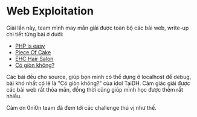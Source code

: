 # Web Exploitation 
Giải lần này, team mình may mắn giải được toàn bộ các bài web, write-up chi tiết từng bài ở dưới:
- [PHP is easy](./PHP_is_easy/README.md)
- [Piece Of Cake](./Piece_Of_Cake/README.md)
- [EHC Hair Salon](./EHC_Hair_Salon/README.md)
- [Có giòn không?](./Gion/README.md)

Các bài đều cho source, giúp bọn mình có thể dựng ở localhost để debug, bài khó nhất có lẽ là "Có giòn không?" của idol TaiDH. Cảm giác giải được các bài web rất thỏa mãn, đồng thời cũng giúp mình học được thêm rất nhiều.

Cảm ơn 0ni0n team đã đem tới các challenge thú vị như thế.
